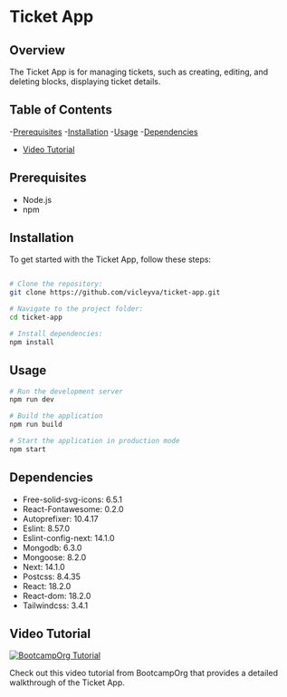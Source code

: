 # Ticket App

## Overview

The Ticket App is for managing tickets, such as creating, editing, and deleting blocks, displaying ticket details.

## Table of Contents
-[Prerequisites](#prerequisites)
-[Installation](#installation)
-[Usage](#usage)
-[Dependencies](#dependencies)
- [Video Tutorial](#video-tutorial)

## Prerequisites

- Node.js
- npm

## Installation

To get started with the Ticket App, follow these steps:

```bash

# Clone the repository:
git clone https://github.com/vicleyva/ticket-app.git

# Navigate to the project folder:
cd ticket-app

# Install dependencies:
npm install

```

## Usage

```bash
# Run the development server
npm run dev

# Build the application
npm run build

# Start the application in production mode
npm start
```

## Dependencies

- Free-solid-svg-icons: 6.5.1
- React-Fontawesome: 0.2.0
- Autoprefixer: 10.4.17
- Eslint: 8.57.0
- Eslint-config-next: 14.1.0
- Mongodb: 6.3.0
- Mongoose: 8.2.0
- Next: 14.1.0
- Postcss: 8.4.35
- React: 18.2.0
- React-dom: 18.2.0
- Tailwindcss: 3.4.1

## Video Tutorial

[![BootcampOrg Tutorial](https://img.youtube.com/vi/H0vhkoXljq0/0.jpg)](https://www.youtube.com/watch?v=H0vhkoXljq0)

Check out this video tutorial from BootcampOrg that provides a detailed walkthrough of the Ticket App.
